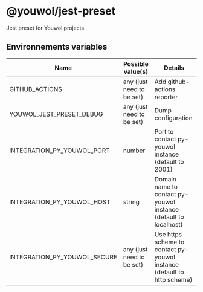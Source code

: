 # @youwol/jest-preset

Jest preset for Youwol projects.

## Environnements variables

| Name                         | Possible value(s)         | Details                                                                 |
| ---------------------------- | ------------------------- | ----------------------------------------------------------------------- |
| GITHUB_ACTIONS               | any (just need to be set) | Add github-actions reporter                                             |
| YOUWOL_JEST_PRESET_DEBUG     | any (just need to be set) | Dump configuration                                                      |
| INTEGRATION_PY_YOUWOL_PORT   | number                    | Port to contact py-youwol instance (default to 2001)                    |
| INTEGRATION_PY_YOUWOL_HOST   | string                    | Domain name to contact py-youwol instance (default to localhost)        |
| INTEGRATION_PY_YOUWOL_SECURE | any (just need to be set) | Use https scheme to contact py-youwol instance (default to http scheme) |
